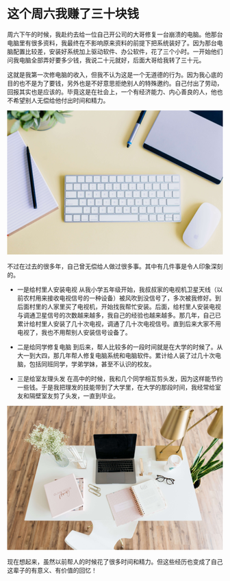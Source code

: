 # 这个周六我赚了三十块钱

周六下午的时候，我赴约去给一位自己开公司的大哥修复一台崩溃的电脑。他那台电脑里有很多资料，我最终在不影响原来资料的前提下把系统装好了。因为那台电脑配置比较差，安装好系统加上驱动软件、办公软件，花了三个小时。一开始他们问我电脑全部弄好要多少钱，我说二十元就好，后面大哥给我转了三十元。

这就是我第一次修电脑的收入，但我不认为这是一个无道德的行为。因为我心底的目的也不是为了要钱，另外也是不好意思拒绝别人的特殊邀约。自己付出了劳动，回报其实也是应该的。毕竟这是在社会上，一个有经济能力、内心善良的人，他也不希望别人无偿给他付出时间和精力。

![211127-01.jpg](../img/39-01.jpg)

不过在过去的很多年，自己曾无偿给人做过很多事。其中有几件事是令人印象深刻的。

- 一是给村里人安装电视
从我小学五年级开始，我叔叔家的电视机卫星天线（以前农村用来接收电视信号的一种设备）被风吹到没信号了，多次被我修好。到后面村里的人家里买了电视机，开始找我帮忙安装。后面，给村里人安装电视与调通卫星信号的次数越来越多，我自己的经验也越来越多。那几年，自己已累计给村里人安装了几十次电视，调通了几十次电视信号。直到后来大家不用电视了，我也不用帮别人安装信号设备了。

- 二是给同学修复电脑
到后来，帮人比较多的一段时间就是在大学的时候了。从大一到大四，那几年帮人修复电脑系统和电脑软件。累计给人装了过几十次电脑，包括同班同学，学弟学妹，甚至不认识的校友。

- 三是给室友理头发
在高中的时候，我和几个同学相互剪头发，因为这样能节约一些钱。于是我把理发的技能带到了大学里，在大学的那段时间，我经常给室友和隔壁室友剪了头发，一直到毕业。

![211127-02.jpg](../img/39-02.jpg)

现在想起来，虽然以前帮人的时候花了很多时间和精力。但这些经历也变成了自己这辈子的有意义、有价值的回忆！
